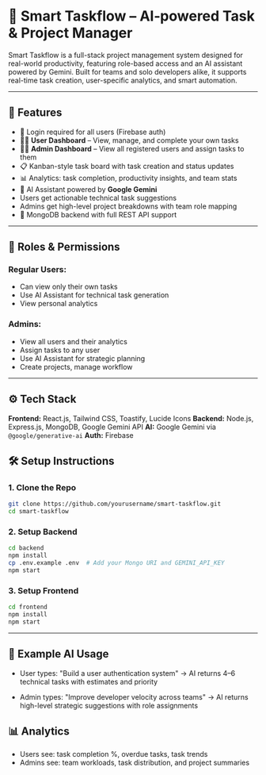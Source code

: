 # 🧠 Smart Taskflow – AI‑powered Task & Project Manager

Smart Taskflow is a full-stack project management system designed for real-world productivity, featuring role-based access and an AI assistant powered by Gemini. Built for teams and solo developers alike, it supports real-time task creation, user-specific analytics, and smart automation.

---

## 🚀 Features

* 🔐 Login required for all users (Firebase auth)
* 🧑‍💻 **User Dashboard** – View, manage, and complete your own tasks
* 🧑‍🔧 **Admin Dashboard** – View all registered users and assign tasks to them
* 📋 Kanban-style task board with task creation and status updates
* 📊 Analytics: task completion, productivity insights, and team stats
* 🤖 AI Assistant powered by **Google Gemini**
* Users get actionable technical task suggestions
* Admins get high-level project breakdowns with team role mapping
* 🧾 MongoDB backend with full REST API support

---

## 👥 Roles & Permissions

### Regular Users:

* Can view only their own tasks
* Use AI Assistant for technical task generation
* View personal analytics

### Admins:

* View all users and their analytics
* Assign tasks to any user
* Use AI Assistant for strategic planning
* Create projects, manage workflow

---

## ⚙️ Tech Stack

**Frontend:** React.js, Tailwind CSS, Toastify, Lucide Icons
**Backend:** Node.js, Express.js, MongoDB, Google Gemini API
**AI:** Google Gemini via `@google/generative-ai`
**Auth:** Firebase


## 🛠️ Setup Instructions

### 1. Clone the Repo

```bash
git clone https://github.com/yourusername/smart-taskflow.git
cd smart-taskflow
```

### 2. Setup Backend

```bash
cd backend
npm install
cp .env.example .env  # Add your Mongo URI and GEMINI_API_KEY
npm start
```

### 3. Setup Frontend

```bash
cd frontend
npm install
npm start
```

---

## 🧠 Example AI Usage

* User types: "Build a user authentication system"
  → AI returns 4–6 technical tasks with estimates and priority

* Admin types: "Improve developer velocity across teams"
  → AI returns high-level strategic suggestions with role assignments


## 📊 Analytics

* Users see: task completion %, overdue tasks, task trends
* Admins see: team workloads, task distribution, and project summaries


